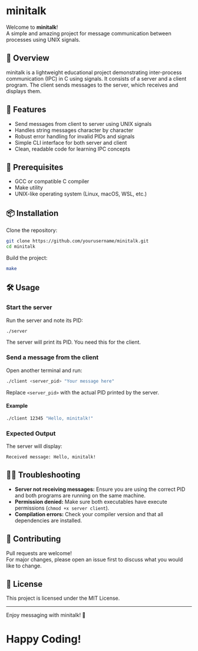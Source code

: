 # minitalk

Welcome to **minitalk**!  
A simple and amazing project for message communication between processes using UNIX signals.

## 📖 Overview

minitalk is a lightweight educational project demonstrating inter-process communication (IPC) in C using signals. It consists of a server and a client program. The client sends messages to the server, which receives and displays them.

## 🚀 Features

- Send messages from client to server using UNIX signals
- Handles string messages character by character
- Robust error handling for invalid PIDs and signals
- Simple CLI interface for both server and client
- Clean, readable code for learning IPC concepts

## 🧰 Prerequisites

- GCC or compatible C compiler
- Make utility
- UNIX-like operating system (Linux, macOS, WSL, etc.)

## 📦 Installation

Clone the repository:
```bash
git clone https://github.com/yourusername/minitalk.git
cd minitalk
```

Build the project:
```bash
make
```

## 🛠️ Usage

### Start the server

Run the server and note its PID:
```bash
./server
```
The server will print its PID. You need this for the client.

### Send a message from the client

Open another terminal and run:
```bash
./client <server_pid> "Your message here"
```
Replace `<server_pid>` with the actual PID printed by the server.

#### Example

```bash
./client 12345 "Hello, minitalk!"
```

### Expected Output

The server will display:
```
Received message: Hello, minitalk!
```

## 🧑‍💻 Troubleshooting

- **Server not receiving messages:** Ensure you are using the correct PID and both programs are running on the same machine.
- **Permission denied:** Make sure both executables have execute permissions (`chmod +x server client`).
- **Compilation errors:** Check your compiler version and that all dependencies are installed.

## 🤝 Contributing

Pull requests are welcome!  
For major changes, please open an issue first to discuss what you would like to change.

## 📄 License

This project is licensed under the MIT License.

---

Enjoy messaging with minitalk! 🚀

# Happy Coding!
